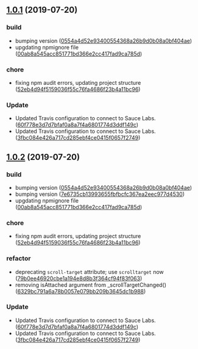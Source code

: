 ## [1.0.1](https://github.com/advanced-rest-client/arc-scroll-target-mixin/compare/1.0.0...1.0.1) (2019-07-20)


### build

* bumping version ([0554a4d52e93400554368a26b9d0b08a0bf404ae](https://github.com/advanced-rest-client/arc-scroll-target-mixin/commit/0554a4d52e93400554368a26b9d0b08a0bf404ae))
* upgdating npmignore file ([00ab8a545acc851771bd366e2cc417fad9ca785d](https://github.com/advanced-rest-client/arc-scroll-target-mixin/commit/00ab8a545acc851771bd366e2cc417fad9ca785d))

### chore

* fixing npm audit errors, updating project structure ([52eb4d94f5159036f55c76fa4686f23b4a11bc96](https://github.com/advanced-rest-client/arc-scroll-target-mixin/commit/52eb4d94f5159036f55c76fa4686f23b4a11bc96))

### Update

* Updated Travis configuration to connect to Sauce Labs. ([60f778e3d7d7bfaf0a8a7f4a6801774d3ddf149c](https://github.com/advanced-rest-client/arc-scroll-target-mixin/commit/60f778e3d7d7bfaf0a8a7f4a6801774d3ddf149c))
* Updated Travis configuration to connect to Sauce Labs. ([3fbc084e426a717cd285ebf4ce0415f0657f2749](https://github.com/advanced-rest-client/arc-scroll-target-mixin/commit/3fbc084e426a717cd285ebf4ce0415f0657f2749))



## [1.0.2](https://github.com/advanced-rest-client/arc-scroll-target-mixin/compare/1.0.0...1.0.2) (2019-07-20)


### build

* bumping version ([0554a4d52e93400554368a26b9d0b08a0bf404ae](https://github.com/advanced-rest-client/arc-scroll-target-mixin/commit/0554a4d52e93400554368a26b9d0b08a0bf404ae))
* bumping version ([7e6735cb13993655fbfbcfc367ea2eec977d4530](https://github.com/advanced-rest-client/arc-scroll-target-mixin/commit/7e6735cb13993655fbfbcfc367ea2eec977d4530))
* upgdating npmignore file ([00ab8a545acc851771bd366e2cc417fad9ca785d](https://github.com/advanced-rest-client/arc-scroll-target-mixin/commit/00ab8a545acc851771bd366e2cc417fad9ca785d))

### chore

* fixing npm audit errors, updating project structure ([52eb4d94f5159036f55c76fa4686f23b4a11bc96](https://github.com/advanced-rest-client/arc-scroll-target-mixin/commit/52eb4d94f5159036f55c76fa4686f23b4a11bc96))

### refactor

* deprecating `scroll-target` attribute; use `scrolltarget` now ([79b0ee46920cbe1a194e8d8b3f364cf94f83f063](https://github.com/advanced-rest-client/arc-scroll-target-mixin/commit/79b0ee46920cbe1a194e8d8b3f364cf94f83f063))
* removing isAttached argument from _scrollTargetChanged() ([6329bc791a6a78b0057e079bb209b3645dc1b988](https://github.com/advanced-rest-client/arc-scroll-target-mixin/commit/6329bc791a6a78b0057e079bb209b3645dc1b988))

### Update

* Updated Travis configuration to connect to Sauce Labs. ([60f778e3d7d7bfaf0a8a7f4a6801774d3ddf149c](https://github.com/advanced-rest-client/arc-scroll-target-mixin/commit/60f778e3d7d7bfaf0a8a7f4a6801774d3ddf149c))
* Updated Travis configuration to connect to Sauce Labs. ([3fbc084e426a717cd285ebf4ce0415f0657f2749](https://github.com/advanced-rest-client/arc-scroll-target-mixin/commit/3fbc084e426a717cd285ebf4ce0415f0657f2749))



